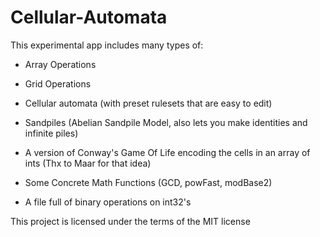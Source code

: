 # Cellular-Automata

  

This experimental app includes many types of:

- Array Operations

- Grid Operations

- Cellular automata (with preset rulesets that are easy to edit)

- Sandpiles (Abelian Sandpile Model, also lets you make identities and infinite piles)

- A version of Conway's Game Of Life encoding the cells in an array of ints (Thx to Maar for that idea)

- Some Concrete Math Functions (GCD, powFast, modBase2)

- A file full of binary operations on int32's  

This project is licensed under the terms of the MIT license
